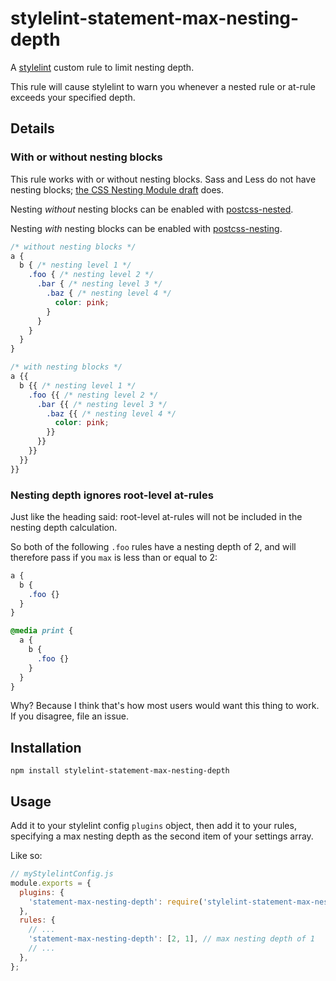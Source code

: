 # stylelint-statement-max-nesting-depth

A [stylelint](https://github.com/stylelint/stylelint) custom rule to limit nesting depth.

This rule will cause stylelint to warn you whenever a nested rule or at-rule exceeds your specified depth.

## Details

### With or without nesting blocks

This rule works with or without nesting blocks.
Sass and Less do not have nesting blocks; [the CSS Nesting Module draft](http://tabatkins.github.io/specs/css-nesting/) does.

Nesting *without* nesting blocks can be enabled with [postcss-nested](https://github.com/postcss/postcss-nested).

Nesting *with* nesting blocks can be enabled with [postcss-nesting](https://github.com/jonathantneal/postcss-nesting).

```css
/* without nesting blocks */
a {
  b { /* nesting level 1 */
    .foo { /* nesting level 2 */
      .bar { /* nesting level 3 */
        .baz { /* nesting level 4 */
          color: pink;
        }
      }
    }
  }
}

/* with nesting blocks */
a {{
  b {{ /* nesting level 1 */
    .foo {{ /* nesting level 2 */
      .bar {{ /* nesting level 3 */
        .baz {{ /* nesting level 4 */
          color: pink;
        }}
      }}
    }}
  }}
}}
```

### Nesting depth ignores root-level at-rules

Just like the heading said: root-level at-rules will not be included in the nesting depth calculation.

So both of the following `.foo` rules have a nesting depth of 2, and will therefore pass if you `max` is less than or equal to 2:

```css
a {
  b {
    .foo {}
  }
}

@media print {
  a {
    b {
      .foo {}
    }
  }
}
```

Why? Because I think that's how most users would want this thing to work. If you disagree, file an issue.

## Installation

```
npm install stylelint-statement-max-nesting-depth
```

## Usage

Add it to your stylelint config `plugins` object, then add it to your rules, specifying a max nesting depth as the second item of your settings array.

Like so:

```js
// myStylelintConfig.js
module.exports = {
  plugins: {
    'statement-max-nesting-depth': require('stylelint-statement-max-nesting-depth'),
  },
  rules: {
    // ...
    'statement-max-nesting-depth': [2, 1], // max nesting depth of 1
    // ...
  },
};
```
